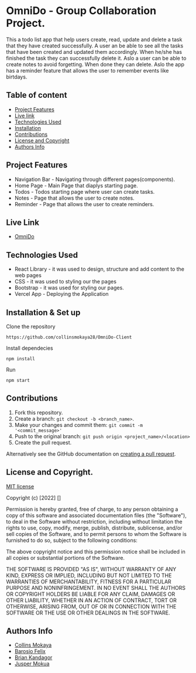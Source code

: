 # OmniDo - Group Collaboration Project.

This a todo list app that help users create, read, update and delete a task that they have created successfully. A user an be able to see all the tasks that have been created and updated them accordingly. When he/she has finished the task they can successfully delete it. Aslo a user can be able to create notes to avoid forgetting. When done they can delete. Aslo the app has a reminder feature that allows the user to remember events like birtdays.

## Table of content

- [Project Features](#project-features)
- [Live link](#live-link)
- [Technologies Used](#technologies-used)
- [Installation](#installation--set-up)
- [Contributions](#contributions)
- [License and Copyright](#license-and-copyright)
- [Authors Info](#authors-info)

## Project Features

- Navigation Bar - Navigating through different pages(components).
- Home Page - Main Page that diaplys starting page.
- Todos - Todos starting page where user can create tasks.
- Notes - Page that allows the user to create notes.
- Reminder - Page that allows the user to create reminders.

## Live Link

- [OmniDo](https://omni-do-client.vercel.app/)

## Technologies Used

- React Library - it was used to design, structure and add content to the web pages
- CSS - it was used to styling our the pages
- Bootstrap - it was used for styling our pages.
- Vercel App - Deploying the Application

## Installation & Set up

Clone the repository

```
https://github.com/collinsmokaya28/OmniDo-Client
```

Install dependecies

```
npm install
```

Run

```
npm start
```

## Contributions

1. Fork this repository.
2. Create a branch: `git checkout -b <branch_name>`.
3. Make your changes and commit them: `git commit -m '<commit_message>'`
4. Push to the original branch: `git push origin <project_name>/<location>`
5. Create the pull request.

Alternatively see the GitHub documentation on [creating a pull request](https://help.github.com/en/github/collaborating-with-issues-and-pull-requests/creating-a-pull-request).

## License and Copyright.

[MIT license](https://opensource.org/licenses/MIT)

Copyright (c) [2022] []

Permission is hereby granted, free of charge, to any person obtaining a copy of this software and associated documentation files (the "Software"), to deal in the Software without restriction, including without limitation the rights to use, copy, modify, merge, publish, distribute, sublicense, and/or sell copies of the Software, and to permit persons to whom the Software is furnished to do so, subject to the following conditions:

The above copyright notice and this permission notice shall be included in all copies or substantial portions of the Software.

THE SOFTWARE IS PROVIDED "AS IS", WITHOUT WARRANTY OF ANY KIND, EXPRESS OR IMPLIED, INCLUDING BUT NOT LIMITED TO THE WARRANTIES OF MERCHANTABILITY, FITNESS FOR A PARTICULAR PURPOSE AND NONINFRINGEMENT. IN NO EVENT SHALL THE AUTHORS OR COPYRIGHT HOLDERS BE LIABLE FOR ANY CLAIM, DAMAGES OR OTHER LIABILITY, WHETHER IN AN ACTION OF CONTRACT, TORT OR OTHERWISE, ARISING FROM, OUT OF OR IN CONNECTION WITH THE SOFTWARE OR THE USE OR OTHER DEALINGS IN THE SOFTWARE.

## Authors Info

- [Collins Mokaya](https://github.com/collinsmokaya28)
- [Barosio Felix](https://github.com/Felix-Barosio)
- [Brian Kandagor](https://github.com/briankorir44)
- [Jusper Mokua](https://github.com/juspher-mokua)

